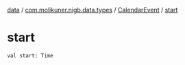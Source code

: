 [data](../../index.md) / [com.molikuner.nigb.data.types](../index.md) / [CalendarEvent](index.md) / [start](./start.md)

# start

`val start: Time`